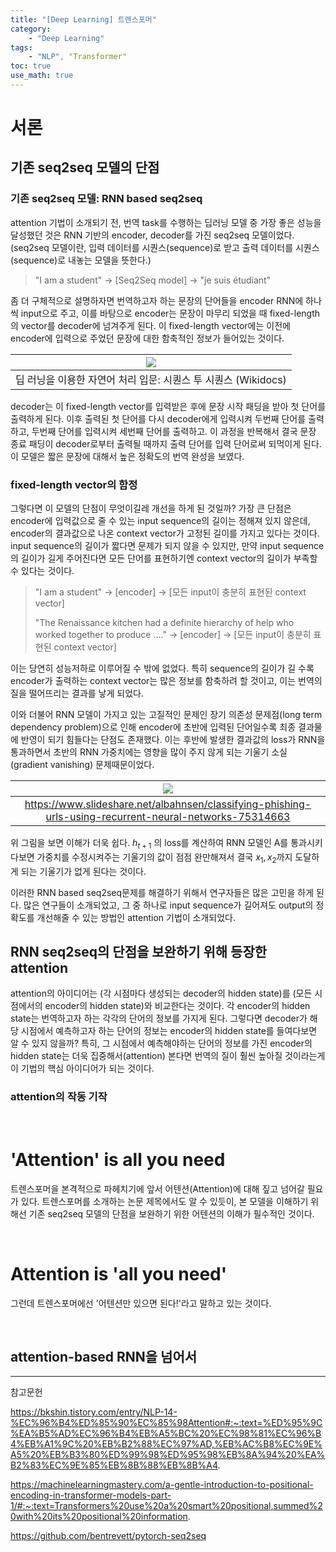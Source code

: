 ```yaml
---
title: "[Deep Learning] 트렌스포머"
category:
    - "Deep Learning"
tags:
    - "NLP", "Transformer"
toc: true
use_math: true
---
```

# 서론

## 기존 seq2seq 모델의 단점

### 기존 seq2seq 모델: RNN based seq2seq
attention 기법이 소개되기 전, 번역 task를 수행하는 딥러닝 모델 중 가장 좋은 성능을 달성했던 것은 RNN 기반의 encoder, decoder를 가진 seq2seq 모델이었다. (seq2seq 모델이란, 입력 데이터를 시퀀스(sequence)로 받고 출력 데이터를 시퀀스(sequence)로 내놓는 모델을 뜻한다.) 
> "I am a student" -> [Seq2Seq model] -> "je suis étudiant"


좀 더 구체적으로 설명하자면 번역하고자 하는 문장의 단어들을 encoder RNN에 하나씩 input으로 주고, 이를 바탕으로 encoder는 문장이 마무리 되었을 때 fixed-length의 vector를 decoder에 넘겨주게 된다. 이 fixed-length vector에는 이전에 encoder에 입력으로 주었던 문장에 대한 함축적인 정보가 들어있는 것이다. 

|![](https://wikidocs.net/images/page/24996/seq2seq%EB%AA%A8%EB%8D%B811.PNG)|
|:---:|
|딥 러닝을 이용한 자연어 처리 입문: 시퀀스 투 시퀀스 (Wikidocs)|

decoder는 이 fixed-length vector를 입력받은 후에 문장 시작 패딩을 받아 첫 단어를 출력하게 된다. 이후 출력된 첫 단어를 다시 decoder에게 입력시켜 두번째 단어를 출력하고, 두번째 단어를 입력시켜 세번째 단어를 출력하고. 이 과정을 반복해서 결국 문장 종료 패딩이 decoder로부터 출력될 때까지 출력 단어를 입력 단어로써 되먹이게 된다. 이 모델은 짧은 문장에 대해서 높은 정확도의 번역 완성을 보였다.


### fixed-length vector의 함정
그렇다면 이 모델의 단점이 무엇이길레 개선을 하게 된 것일까? 가장 큰 단점은 encoder에 입력값으로 줄 수 있는 input sequence의 길이는 정해져 있지 않은데, encoder의 결과값으로 나온 context vector가 고정된 길이를 가지고 있다는 것이다. input sequence의 길이가 짧다면 문제가 되지 않을 수 있지만, 만약 input sequence의 길이가 길게 주어진다면 모든 단어를 표현하기엔 context vector의 길이가 부족할 수 있다는 것이다.

> "I am a student" -> [encoder] -> [모든 input이 충분히 표현된 context vector]
>
> "The Renaissance kitchen had a definite hierarchy of help who worked together to produce ...." -> [encoder] -> [모든 input이 충분히 표현된 context vector]

이는 당연히 성능저하로 이루어질 수 밖에 없었다. 특히 sequence의 길이가 길 수록 encoder가 출력하는 context vector는 많은 정보를 함축하려 할 것이고, 이는 번역의 질을 떨어뜨리는 결과를 낳게 되었다.

이와 더불어 RNN 모델이 가지고 있는 고질적인 문제인 장기 의존성 문제점(long term dependency problem)으로 인해 encoder에 초반에 입력된 단어일수록 최종 결과물에 반영이 되기 힘들다는 단점도 존재했다. 이는 후반에 발생한 결과값의 loss가 RNN을 통과하면서 초반의 RNN 가중치에는 영향을 많이 주지 않게 되는 기울기 소실 (gradient vanishing) 문제때문이었다.

|![](https://img1.daumcdn.net/thumb/R1280x0/?scode=mtistory2&fname=https%3A%2F%2Fblog.kakaocdn.net%2Fdn%2FbiIVTW%2Fbtq6lmQLYc8%2FPL3jSLYvejvJWbp2eCoRF1%2Fimg.jpg)|
|:---:|
|https://www.slideshare.net/albahnsen/classifying-phishing-urls-using-recurrent-neural-networks-75314663|

위 그림을 보면 이해가 더욱 쉽다. $h_{t+1}$ 의 loss를 계산하여 RNN 모델인 A를 통과시키다보면 가중치를 수정시켜주는 기울기의 값이 점점 완만해져서 결국 $x_1, x_2$까지 도달하게 되는 기울기가 없게 된다는 것이다.

이러한 RNN based seq2seq문제를 해결하기 위해서 연구자들은 많은 고민을 하게 된다. 많은 연구들이 소개되었고, 그 중 하나로 input sequence가 길어져도 output의 정확도를 개선해줄 수 있는 방법인 attention 기법이 소개되었다.


## RNN seq2seq의 단점을 보완하기 위해 등장한 attention
attention의 아이디어는 (각 시점마다 생성되는 decoder의 hidden state)를 (모든 시점에서의 encoder의 hidden state)와 비교한다는 것이다. 각 encoder의 hidden state는 번역하고자 하는 각각의 단어의 정보를 가지게 된다. 그렇다면 decoder가 해당 시점에서 예측하고자 하는 단어의 정보는 encoder의 hidden state를 들여다보면 알 수 있지 않을까? 특히, 그 시점에서 예측해야하는 단어의 정보를 가진 encoder의 hidden state는 더욱 집중해서(attention) 본다면 번역의 질이 훨씬 높아질 것이라는게 이 기법의 핵심 아이디어가 되는 것이다.

### attention의 작동 기작


<br>


# 'Attention' is all you need
트렌스포머을 본격적으로 파헤치기에 앞서 어텐션(Attention)에 대해 짚고 넘어갈 필요가 있다. 트렌스포머를 소개하는 논문 제목에서도 알 수 있듯이, 본 모델을 이해하기 위해선 기존 seq2seq 모델의 단점을 보완하기 위한 어텐션의 이해가 필수적인 것이다. 

<br>

# Attention is 'all you need'
그런데 트렌스포머에선 '어텐션만 있으면 된다!'라고 말하고 있는 것이다. 

<br>

## attention-based RNN을 넘어서


---
참고문헌

https://bkshin.tistory.com/entry/NLP-14-%EC%96%B4%ED%85%90%EC%85%98Attention#:~:text=%ED%95%9C%EA%B5%AD%EC%96%B4%EB%A5%BC%20%EC%98%81%EC%96%B4%EB%A1%9C%20%EB%B2%88%EC%97%AD,%EB%AC%B8%EC%9E%A5%20%EB%B3%80%ED%99%98%ED%95%98%EB%8A%94%20%EA%B2%83%EC%9E%85%EB%8B%88%EB%8B%A4.

https://machinelearningmastery.com/a-gentle-introduction-to-positional-encoding-in-transformer-models-part-1/#:~:text=Transformers%20use%20a%20smart%20positional,summed%20with%20its%20positional%20information.

https://github.com/bentrevett/pytorch-seq2seq
